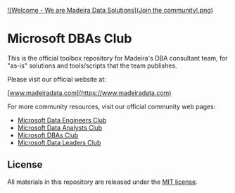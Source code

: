 [![Welcome - We are Madeira Data Solutions](Join the community!.png)](https://www.madeiradata.com)

# Microsoft DBAs Club

This is the official toolbox repository for Madeira's DBA consultant team, for "as-is" solutions and tools/scripts that the team publishes.

Please visit our official website at:

[www.madeiradata.com](https://www.madeiradata.com)

For more community resources, visit our official community web pages:

- [Microsoft Data Engineers Club](https://www.madeiradata.com/engineerscommunity)
- [Microsoft Data Analysts Club](https://www.madeiradata.com/analystscommunity)
- [Microsoft DBAs Club](https://www.madeiradata.com/microsoftdbasclub)
- [Microsoft Data Leaders Club](https://www.madeiradata.com/dataleaderscommunity)

## License

All materials in this repository are released under the [MIT license](https://github.com/MadeiraData/microsoft-dbas-club/blob/master/LICENSE).
